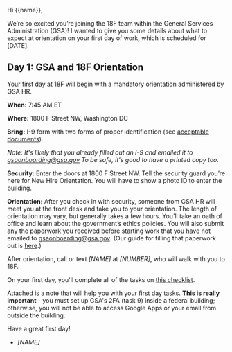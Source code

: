 Hi {{name}},

We’re so excited you’re joining the 18F team within the General Services Administration (GSA)! I wanted to give you some details about what to expect at orientation on your first day of work, which is scheduled for [DATE].

## Day 1: GSA and 18F Orientation

Your first day at 18F will begin with a mandatory orientation administered by GSA HR.

**When:** 7:45 AM ET

**Where:** 1800 F Street NW, Washington DC

**Bring:** I-9 form with two forms of proper identification (see [acceptable documents](http://www.uscis.gov/i-9-central/acceptable-documents)).

*Note: It's likely that you already filled out an I-9 and emailed it to [gsaonboarding@gsa.gov](mailto:gsaonboarding@gsa.gov) To be safe, it's good to have a printed copy too.*

**Security:** Enter the doors at 1800 F Street NW. Tell the security guard you’re here for New Hire Orientation. You will have to show a photo ID to enter the building.

**Orientation:** After you check in with security, someone from GSA HR will meet you at the front desk and take you to your orientation. The length of orientation may vary, but generally takes a few hours. You’ll take an oath of office and learn about the government’s ethics policies. You will also submit any the paperwork you received before starting work that you have not emailed to [gsaonboarding@gsa.gov](mailto:gsaonboarding@gsa.gov). (Our guide for filling that paperwork out is [here](https://github.com/18F/onboarding-documents/blob/master/Forms/gsa-onboarding-forms.md).) 

After orientation, call or text *[NAME]* at *[NUMBER]*, who will walk with you to 18F.  

On your first day, you'll complete all of the tasks on [this checklist](https://github.com/18F/onboarding-documents/blob/master/Checklists/new-hire-checklist.md#first-day). 

Attached is a note that will help you with your first day tasks. **This is really important** - you must set up GSA's 2FA (task 9) inside a federal building; otherwise, you will not be able to access Google Apps or your email from outside the building. 

Have a great first day! 

- *[NAME]*


